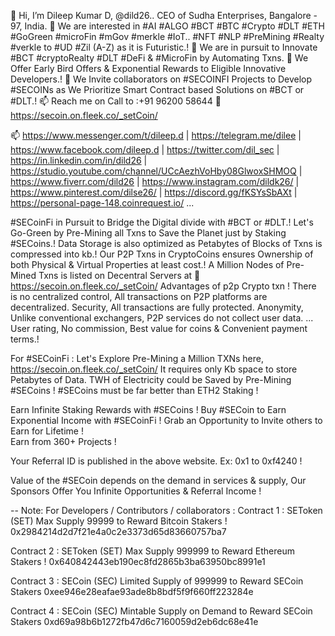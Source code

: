  👋 Hi, I’m Dileep Kumar D, @dild26.. CEO of Sudha Enterprises, Bangalore - 97, India.
 👀 We are interested in #AI #ALGO #BCT #BTC #Crypto #DLT #ETH #GoGreen #microFin #mGov #merkle #IoT.. #NFT #NLP #PreMining #Realty #verkle to #UD #Zil (A-Z) as it is Futuristic.!
 🌱 We are in pursuit to Innovate #BCT #cryptoRealty #DLT #DeFi & #MicroFin by Automating Txns. 
 💞️ We Offer Early Bird Offers & Exponential Rewards to Eligible Innovative Developers.!
 💞️ We Invite collaborators on #SECOINFI Projects to Develop #SECOINs as We Prioritize Smart Contract based Solutions on #BCT or #DLT.!
 📫 Reach me on Call to :+91 96200 58644
 💞️ https://secoin.on.fleek.co/_setCoin/

📫 https://www.messenger.com/t/dileep.d
| https://telegram.me/dilee
| https://www.facebook.com/dileep.d
| https://twitter.com/dil_sec
| https://in.linkedin.com/in/dild26
| https://studio.youtube.com/channel/UCcAezhVoHby08GlwoxSHMOQ
| https://www.fiverr.com/dild26
| https://www.instagram.com/dildk26/
| https://www.pinterest.com/dilse26/
| https://discord.gg/fKSYsSbAXt
| https://personal-page-148.coinrequest.io/
...

#SECoinFi in Pursuit to Bridge the Digital divide with #BCT or #DLT.! 
Let's Go-Green by Pre-Mining all Txns to Save the Planet just by Staking #SECoins.! 
Data Storage is also optimized as Petabytes of Blocks of Txns is compressed into kb.!
Our P2P Txns in CryptoCoins ensures Ownership of both Physical & Virtual Properties at least cost.! 
A Million Nodes of Pre-Mined Txns is listed on Decentral Servers at 
💞️ https://secoin.on.fleek.co/_setCoin/
Advantages of p2p Crypto txn !
There is no centralized control, All transactions on P2P platforms are decentralized.
Security, All transactions are fully protected.
Anonymity, Unlike conventional exchangers, P2P services do not collect user data. ...
User rating, No commission, Best value for coins & Convenient payment terms.!

For #SECoinFi : Let's Explore Pre-Mining a Million TXNs here, 
https://secoin.on.fleek.co/_setCoin/ 
It requires only Kb space to store Petabytes of Data.
TWH of Electricity could be Saved by Pre-Mining #SECoins ! 
#SECoins must be far better than ETH2 Staking !

Earn Infinite Staking Rewards with #SECoins !
Buy #SECoin to Earn Exponential Income with #SECoinFi !
Grab an Opportunity to Invite others to Earn for Lifetime !  
Earn from 360+ Projects !

Your Referral ID is published in the above website.
Ex: 0x1 to 0xf4240 !

Value of the #SECoin depends on the demand in services & supply,
Our Sponsors Offer You Infinite Opportunities & Referral Income !

--
Note: For Developers / Contributors /  collaborators :
Contract 1 : SEToken (SET) Max Supply 99999 to Reward Bitcoin Stakers !
0x2984214d2d7f21e4a0c2e3373d65d83660757ba7

Contract 2 : SEToken (SET) Max Supply 999999 to Reward Ethereum Stakers !
0x640842443eb190ec8fd2865b3ba63950bc8991e1

Contract 3 : SECoin (SEC)  Limited Supply of 999999 to Reward SECoin Stakers
0xee946e28eafae93ade8b8bdf5f9f660ff223284e

Contract 4 : SECoin (SEC) Mintable Supply on Demand to Reward SECoin Stakers
0xd69a98b6b1272fb47d6c7160059d2eb6dc68e41e


<!---
dild26/dild26 is a ✨ special ✨ repository because its `README.md` (this file) appears on your GitHub profile.
You can click the Preview link to take a look at your changes.
--->
